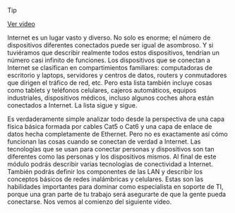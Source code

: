 > [!TIP]  
> [Ver video](https://youtu.be/IIeSht6lD5I)

Internet es un lugar vasto y diverso. No solo es enorme; el número de dispositivos diferentes conectados puede ser igual de asombroso. Y si tuviéramos que describir realmente todos estos dispositivos, tendrían un número casi infinito de funciones. Los dispositivos que se conectan a Internet se clasifican en compartimientos familiares: computadoras de escritorio y laptops, servidores y centros de datos, routers y conmutadores que dirigen el tráfico de red, etc. Pero esta lista también incluye cosas como tablets y teléfonos celulares, cajeros automáticos, equipos industriales, dispositivos médicos, incluso algunos coches ahora están conectados a Internet. La lista sigue y sigue.

Es verdaderamente simple analizar todo desde la perspectiva de una capa física básica formada por cables Cat5 o Cat6 y una capa de enlace de datos hecha completamente de Ethernet. Pero no es exactamente así cómo funcionan las cosas cuando se conectan de verdad a Internet. Las tecnologías que se usan para conectar personas y dispositivos son tan diferentes como las personas y los dispositivos mismos. Al final de este módulo podrás describir varias tecnologías de conectividad a Internet. También podrás definir los componentes de las LAN y describir los conceptos básicos de redes inalámbricas y celulares. Estas son las habilidades importantes para dominar como especialista en soporte de TI, porque una gran parte de tu trabajo será asegurarte de que la gente pueda conectarse. Nos vemos al comienzo del siguiente video.
